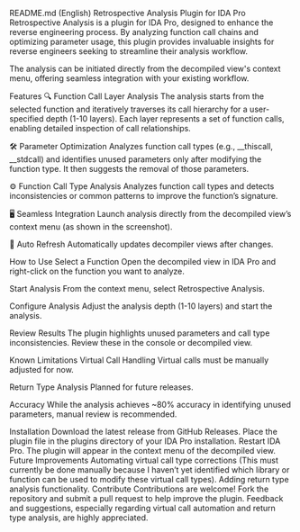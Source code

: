 
README.md (English)
Retrospective Analysis Plugin for IDA Pro
Retrospective Analysis is a plugin for IDA Pro, designed to enhance the reverse engineering process. By analyzing function call chains and optimizing parameter usage, this plugin provides invaluable insights for reverse engineers seeking to streamline their analysis workflow.

The analysis can be initiated directly from the decompiled view's context menu, offering seamless integration with your existing workflow.

Features
🔍 Function Call Layer Analysis
The analysis starts from the selected function and iteratively traverses its call hierarchy for a user-specified depth (1-10 layers). Each layer represents a set of function calls, enabling detailed inspection of call relationships.

🛠️ Parameter Optimization
Analyzes function call types (e.g., __thiscall, __stdcall) and identifies unused parameters only after modifying the function type. It then suggests the removal of those parameters.

⚙️ Function Call Type Analysis
Analyzes function call types and detects inconsistencies or common patterns to improve the function’s signature.

🖥️ Seamless Integration
Launch analysis directly from the decompiled view’s context menu (as shown in the screenshot).

🔄 Auto Refresh
Automatically updates decompiler views after changes.

How to Use
Select a Function
Open the decompiled view in IDA Pro and right-click on the function you want to analyze.


Start Analysis
From the context menu, select Retrospective Analysis.

Configure Analysis
Adjust the analysis depth (1-10 layers) and start the analysis.

Review Results
The plugin highlights unused parameters and call type inconsistencies. Review these in the console or decompiled view.

Known Limitations
Virtual Call Handling
Virtual calls must be manually adjusted for now.

Return Type Analysis
Planned for future releases.

Accuracy
While the analysis achieves ~80% accuracy in identifying unused parameters, manual review is recommended.

Installation
Download the latest release from GitHub Releases.
Place the plugin file in the plugins directory of your IDA Pro installation.
Restart IDA Pro. The plugin will appear in the context menu of the decompiled view.
Future Improvements
Automating virtual call type corrections (This must currently be done manually because I haven’t yet identified which library or function can be used to modify these virtual call types).
Adding return type analysis functionality.
Contribute
Contributions are welcome! Fork the repository and submit a pull request to help improve the plugin. Feedback and suggestions, especially regarding virtual call automation and return type analysis, are highly appreciated.

